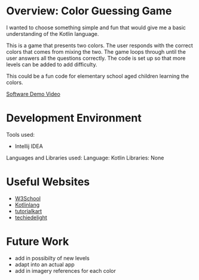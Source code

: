 # Overview: Color Guessing Game
I wanted to choose something simple and fun that would give me a basic understanding of the Kotlin language. 

This is a game that presents two colors. The user responds with the correct colors that comes from mixing the two. The game loops through until the user answers all the questions correctly. The code is set up so that more levels can be added to add difficulty. 

This could be a fun code for elementary school aged children learning the colors. 

[Software Demo Video]([http://youtube.link.goes.here](https://youtu.be/fLtymxjABO4))

# Development Environment

Tools used:
- Intellij IDEA 

Languages and Libraries used:
Language: Kotlin
Libraries: None

# Useful Websites

* [W3School]([http://url.link.goes.here](https://www.w3schools.com/kotlin/kotlin_variables.php))
* [Kotlinlang]([http://url.link.goes.here](https://kotlinlang.org/docs/collections-overview.html#collection-types))
* [tutorialkart]([http://url.link.goes.here](https://www.tutorialkart.com/kotlin/kotlin-mutable-list-remove/))
* [techiedelight]([http://url.link.goes.here](https://www.techiedelight.com/add-new-element-array-kotlin/))

# Future Work

* add in possibilty of new levels
* adapt into an actual app
* add in imagery references for each color
